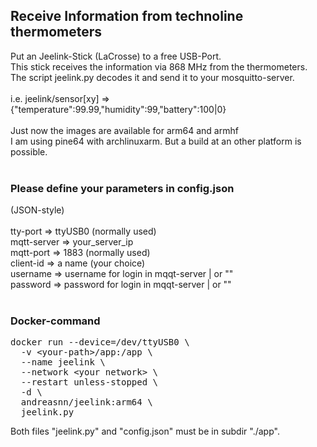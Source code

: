 <H2>Receive Information from technoline thermometers</H2>

Put an Jeelink-Stick (LaCrosse) to a free USB-Port.<BR>
This stick receives the information via 868 MHz from the thermometers.<BR>
The script jeelink.py decodes it and send it to your mosquitto-server.<BR>
<BR>
i.e. jeelink/sensor[xy] => {"temperature":99.99,"humidity":99,"battery":100|0}
<BR><BR>
Just now the images are available for arm64 and armhf<BR>
I am using pine64 with archlinuxarm. But a build at an other platform is possible.<BR>
<BR>
<H3>Please define your parameters in config.json</H3>
(JSON-style)<BR>
<BR>
tty-port  => ttyUSB0 (normally used)<BR>
mqtt-server => your_server_ip<BR>
mqtt-port => 1883 (normally used)<BR>
client-id => a name (your choice)<BR>
username => username for login in mqqt-server | or ""<BR>
password => password for login in mqqt-server | or ""<BR>
<BR>
<H3>Docker-command</H3>
<PRE>docker run --device=/dev/ttyUSB0 \
  -v &lt;your-path&gt;/app:/app \
  --name jeelink \
  --network &lt;your network&gt; \
  --restart unless-stopped \
  -d \
  andreasnn/jeelink:arm64 \
  jeelink.py
</PRE>
Both files "jeelink.py" and "config.json" must be in subdir "./app".
